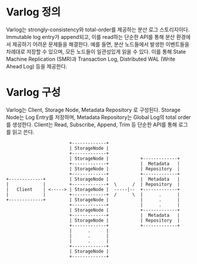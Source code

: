 # Varlog 정의 
Varlog는 strongly-consistency와 total-order를 제공하는 분산 로그 스토리지이다. Immutable log entry가 append되고, 이를 read하는 단순한 API를 통해 분산 환경에서 제공하기 어려운 문제들을 해결한다. 예를 들면, 분산 노드들에서 발생한 이벤트들을 차례대로 저장할 수 있으며, 모든 노드들이 일관성있게 읽을 수 있다. 이를 통해 State Machine Replication (SMR)과 Transaction Log, Distributed WAL (Write Ahead Log) 등을 제공한다.

# Varlog 구성

Varlog는 Client, Storage Node, Metadata Repository 로 구성된다. Storage Node는 Log Entry를 저장하며, Metadata Repository는 Global Log의 total order를 생성한다. Client는 Read, Subscribe, Append, Trim 등 단순한 API를 통해 로그를 읽고 쓴다.

                            +-------------+
                            | StorageNode |
                            +-------------+
                            | StorageNode |            +-------------+
                            +-------------+            |  Metadata   |
                            | StorageNode |            | Repository  |
                            +-------------+            +-------------+
    +-------------+         | StorageNode |            |  Metadata   |
    |             |         +-------------+  \      /  | Repository  |
    |   Client    | <-----> | StorageNode |  -----|--  +-------------+
    |             |         +-------------+  /      \  |      .      |
    +-------------+         | StorageNode |            |      .      |
                            +-------------+            |      .      |
                            | StorageNode |            +-------------+
                            +-------------+            |  Metadata   |
                            | StorageNode |            | Repository  |
                            +-------------+            +-------------+
                            |      .      |
                            |      .      |
                            |      .      |
                            +-------------+
                            | StorageNode |
                            +-------------+
